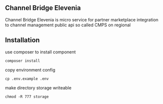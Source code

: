 Channel Bridge Elevenia
-----------------------

Channel Bridge Elevenia is micro service for partner marketplace integration to channel management public api so called CMPS on regional

Installation
------------
use composer to install component
```
composer install
```
copy environment config
```
cp .env.example .env
```
make directory storage writeable
```
chmod -R 777 storage
```